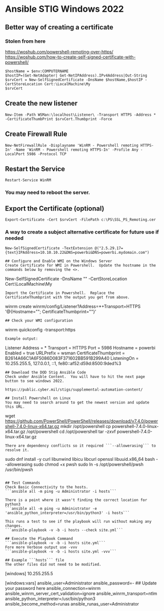 # Ansible STIG Windows 2022

## Better way of creating a certificate
### Stolen from here 
https://woshub.com/powershell-remoting-over-https/  
https://woshub.com/how-to-create-self-signed-certificate-with-powershell/

```
$hostName = $env:COMPUTERNAME
$hostIP=(Get-NetAdapter| Get-NetIPAddress).IPv4Address|Out-String
$srvCert = New-SelfSignedCertificate -DnsName $hostName,$hostIP -CertStoreLocation Cert:\LocalMachine\My
$srvCert
```
## Create the new listener
```
New-Item -Path WSMan:\localhost\Listener\ -Transport HTTPS -Address * -CertificateThumbPrint $srvCert.Thumbprint -Force
```
## Create Firewall Rule
```
New-NetFirewallRule -Displayname 'WinRM - Powershell remoting HTTPS-In' -Name 'WinRM - Powershell remoting HTTPS-In' -Profile Any -LocalPort 5986 -Protocol TCP
```
## Restart the Service
```
Restart-Service WinRM
```
### You may need to reboot the server.


## Export the Certificate (optional)
```
Export-Certificate -Cert $srvCert -FilePath c:\PS\SSL_PS_Remoting.cer
```

### A way to create a subject alternative certificate for future use if needed
```
New-SelfSignedCertificate -TextExtension @("2.5.29.17={text}IPAddress=10.10.10.22&DNS=powerbi&DNS=powerbi.mydomain.com")

## Configure and Enable WMI on the Windows Server
Create Certificate for WMI in Powershell.  Update the hostname in the commands below by removing the <>.
```
New-SelfSignedCertificate -DnsName "<your hostname here>" -CertStoreLocation Cert:\LocalMachine\My
```
Import the Certificate in Powershell.  Replace the CertificateThumbprint with the output you get from above.
```
winrm create winrm/config/Listener?Address=*+Transport=HTTPS '@{Hostname="<your hostname here>"; CertificateThumbprint="<Thumbprint Goes Here>"}'
```
## Check your WMI configuration
```
winrm quickconfig -transport:https
```
Example output:
```
Listener
    Address = *
    Transport = HTTPS
    Port = 5986
    Hostname = powerbi
    Enabled = true
    URLPrefix = wsman
    CertificateThumbprint = B2614A66C1A6F5086D083F371602BB591B299A40
    ListeningOn = 10.255.255.5, 127.0.0.1, ::1, fe80::af52:d59d:8500:9ded%3
```
## Download the DOD Stig Ansible Code
Check under Ansible Content.  You will have to hit the next page button to see windows 2022.

https://public.cyber.mil/stigs/supplemental-automation-content/

## Install Powershell on Linux
You may need to search around to get the newest version and update this URL.
```
wget https://github.com/PowerShell/PowerShell/releases/download/v7.4.0/powershell-7.4.0-linux-x64.tar.gz
mkdir /opt/powershell
cp powershell-7.4.0-linux-x64.tar.gz /opt/powershell
cd /opt/powershell
tar -zxvf powershell-7.4.0-linux-x64.tar.gz
```
There are dependency conflicts so it required ```--allowerasing``` to resolve it.
```
sudo dnf install -y curl libunwind libicu libcurl openssl libuuid.x86_64 bash --allowerasing
sudo chmod +x pwsh
sudo ln -s /opt/powershell/pwsh /usr/bin/pwsh
```

## Test Commands
Check Basic Connectivity to the hosts.  
```ansible all -m ping -u Administrator -i hosts```  

There is a point where it wasn't finding the correct location for python3  
```ansible all -m ping -u Administrator -e 'ansible_python_interpreter=/usr/bin/python3' -i hosts```  

This runs a test to see if the playbook will run without making any changes.  
```ansible-playbook -v -b -i hosts --check site.yml```

## Execute the Playbook Command
```ansible-playbook -v -b -i hosts site.yml```
Fore more Verbose output use -vvv
```ansible-playbook -v -b -i hosts site.yml -vvv```

## Example ```hosts``` file
The other files did not need to be modified.
```
[windows]
10.255.255.5

[windows:vars]
ansible_user=Administrator
ansible_password=-<YOUR PASSWORD HERE> ## Update your password here
ansible_connection=winrm
ansible_winrm_server_cert_validation=ignore
ansible_winrm_transport=ntlm
ansible_python_interpreter=/usr/bin/python3
ansible_become_method=runas
ansible_runas_user=Administrator
```
